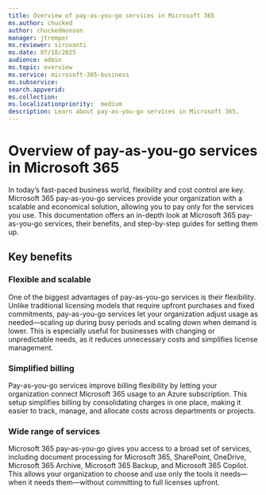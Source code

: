 ```yaml
---
title: Overview of pay-as-you-go services in Microsoft 365
ms.author: chucked
author: chuckedmonson
manager: jtremper
ms.reviewer: siruvanti
ms.date: 07/18/2025
audience: admin
ms.topic: overview
ms.service: microsoft-365-business
ms.subservice:
search.appverid: 
ms.collection: 
ms.localizationpriority:  medium
description: Learn about pay-as-you-go services in Microsoft 365.
---
```


# Overview of pay-as-you-go services in Microsoft 365

In today’s fast-paced business world, flexibility and cost control are key. Microsoft 365 pay-as-you-go services provide your organization with a scalable and economical solution, allowing you to pay only for the services you use. This documentation offers an in-depth look at Microsoft 365 pay-as-you-go services, their benefits, and step-by-step guides for setting them up.

## Key benefits

### Flexible and scalable

One of the biggest advantages of pay-as-you-go services is their flexibility. Unlike traditional licensing models that require upfront purchases and fixed commitments, pay-as-you-go services let your organization adjust usage as needed—scaling up during busy periods and scaling down when demand is lower. This is especially useful for businesses with changing or unpredictable needs, as it reduces unnecessary costs and simplifies license management.

### Simplified billing

Pay-as-you-go services improve billing flexibility by letting your organization connect Microsoft 365 usage to an Azure subscription. This setup simplifies billing by consolidating charges in one place, making it easier to track, manage, and allocate costs across departments or projects.

### Wide range of services

Microsoft 365 pay-as-you-go gives you access to a broad set of services, including document processing for Microsoft 365, SharePoint, OneDrive, Microsoft 365 Archive, Microsoft 365 Backup, and Microsoft 365 Copilot. This allows your organization to choose and use only the tools it needs—when it needs them—without committing to full licenses upfront.
